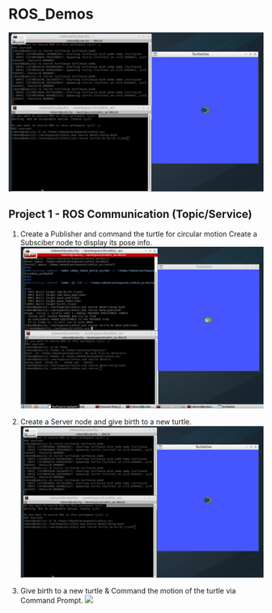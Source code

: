 # ROS_Demos

![](demo1/catkin_ws/res_gif/birth.gif)

## Project 1 - ROS Communication (Topic/Service)
1. Create a Publisher and command the turtle for circular motion
   Create a Subsciber node to display its pose info.
![](demo1/catkin_ws/res_gif/topic.gif )

2. Create a Server node and give birth to a new turtle.
![](demo1/catkin_ws/res_gif/birth.gif )

3. Give birth to a new turtle & Command the motion of the turtle via Command Prompt.
![](demo1/catkin_ws/res_gif/cmd_create.gif )

